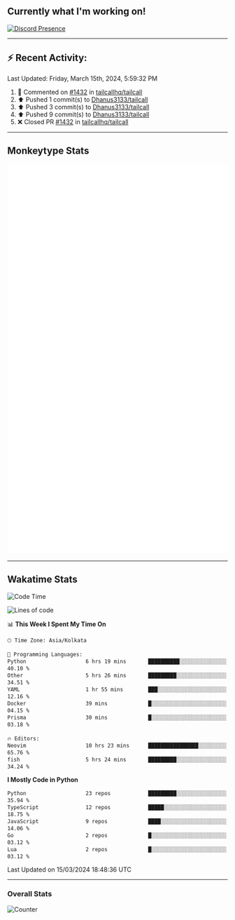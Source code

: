 ## Currently what I'm working on!
[![Discord Presence](https://lanyard.cnrad.dev/api/534981034400284712)](https://discord.com/users/534981034400284712)

---

## :zap: Recent Activity:
<!--RECENT_ACTIVITY:last_update-->
Last Updated: Friday, March 15th, 2024, 5:59:32 PM
<!--RECENT_ACTIVITY:last_update_end-->
<!--RECENT_ACTIVITY:start-->
1. 💬 Commented on [#1432](https://github.com/tailcallhq/tailcall/pull/1432#issuecomment-1999546486) in [tailcallhq/tailcall](https://github.com/tailcallhq/tailcall)<br>
2. ⬆️ Pushed 1 commit(s) to [Dhanus3133/tailcall](https://github.com/Dhanus3133/tailcall)<br>
3. ⬆️ Pushed 3 commit(s) to [Dhanus3133/tailcall](https://github.com/Dhanus3133/tailcall)<br>
4. ⬆️ Pushed 9 commit(s) to [Dhanus3133/tailcall](https://github.com/Dhanus3133/tailcall)<br>
5. ❌ Closed PR [#1432](https://github.com/tailcallhq/tailcall/pull/1432) in [tailcallhq/tailcall](https://github.com/tailcallhq/tailcall)<br>
<!--RECENT_ACTIVITY:end-->

---

## Monkeytype Stats
<a href="https://monkeytype.com/profile/dhanus">
  <img src="https://raw.githubusercontent.com/Dhanus3133/Dhanus3133/monkeytype/monkeytype-lbpb.svg" alt="Monkeytype Profile" />
</a>

---

## Wakatime Stats
<!--START_SECTION:waka-->
![Code Time](http://img.shields.io/badge/Code%20Time-1%2C708%20hrs%2031%20mins-blue)

![Lines of code](https://img.shields.io/badge/From%20Hello%20World%20I%27ve%20Written-4.9%20million%20lines%20of%20code-blue)

📊 **This Week I Spent My Time On** 

```text
🕑︎ Time Zone: Asia/Kolkata

💬 Programming Languages: 
Python                   6 hrs 19 mins       ██████████░░░░░░░░░░░░░░░   40.10 % 
Other                    5 hrs 26 mins       █████████░░░░░░░░░░░░░░░░   34.51 % 
YAML                     1 hr 55 mins        ███░░░░░░░░░░░░░░░░░░░░░░   12.16 % 
Docker                   39 mins             █░░░░░░░░░░░░░░░░░░░░░░░░   04.15 % 
Prisma                   30 mins             █░░░░░░░░░░░░░░░░░░░░░░░░   03.18 % 

🔥 Editors: 
Neovim                   10 hrs 23 mins      ████████████████░░░░░░░░░   65.76 % 
fish                     5 hrs 24 mins       █████████░░░░░░░░░░░░░░░░   34.24 % 
```

**I Mostly Code in Python** 

```text
Python                   23 repos            █████████░░░░░░░░░░░░░░░░   35.94 % 
TypeScript               12 repos            █████░░░░░░░░░░░░░░░░░░░░   18.75 % 
JavaScript               9 repos             ████░░░░░░░░░░░░░░░░░░░░░   14.06 % 
Go                       2 repos             █░░░░░░░░░░░░░░░░░░░░░░░░   03.12 % 
Lua                      2 repos             █░░░░░░░░░░░░░░░░░░░░░░░░   03.12 % 
```




 Last Updated on 15/03/2024 18:48:36 UTC
<!--END_SECTION:waka-->
---

### Overall Stats

<img src="https://moe-counter.glitch.me/get/@Dhanus3133?theme=asoul" alt="Counter" />
